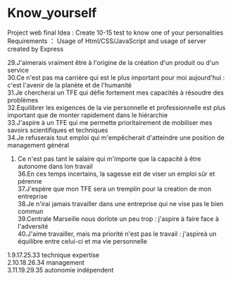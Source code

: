 # Know_yourself
 Project web final
 Idea : Create 10-15 test to know one of your personalities
 Requirements ： Usage of Html/CSS/JavaScript and usage of server created by Express


29.J'aimerais vraiment être à l'origine de la création d'un produit ou d'un service  
30.Ce n'est pas ma carrière qui est le plus important pour moi aujourd'hui : c'est l'avenir de la planète et de l'humanité  
31.Je chercherai un TFE qui défie fortement mes capacités à résoudre des problèmes  
32.Equilibrer les exigences de la vie personnelle et  professionnelle est plus important que de monter rapidement dans le hiérarchie  
33.J'aspire à un TFE qui me permette prioritairement de mobiliser mes savoirs scientifiques et techniques  
34.Je refuserais tout emploi qui m'empêcherait d'atteindre une position de management général  
1.  Ce n'est pas tant le salaire qui m'importe que la capacité à être autonome dans lon travail  
36.En ces temps incertains, la sagesse est de viser un emploi sûr et pérenne  
37.J'espère que mon TFE sera un tremplin pour la creation de mon entreprise  
38.Je n'irai jamais travailler dans une entreprise qui ne vise pas le bien commun  
39.Centrale Marseille nous dorlote un peu trop : j'aspire à faire face à l'adversité  
40.J'aime travailler, mais ma priorité n'est pas le travail : j'aspireà un équilibre entre celui-ci et ma vie personnelle  

1.9.17.25.33   technique expertise  
2.10.18.26.34 management  
3.11.19.29.35 autonomie indépendent  
